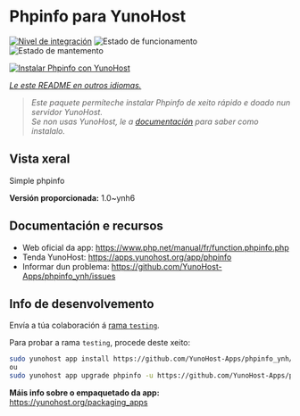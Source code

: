 <!--
NOTA: Este README foi creado automáticamente por <https://github.com/YunoHost/apps/tree/master/tools/readme_generator>
NON debe editarse manualmente.
-->

# Phpinfo para YunoHost

[![Nivel de integración](https://dash.yunohost.org/integration/phpinfo.svg)](https://ci-apps.yunohost.org/ci/apps/phpinfo/) ![Estado de funcionamento](https://ci-apps.yunohost.org/ci/badges/phpinfo.status.svg) ![Estado de mantemento](https://ci-apps.yunohost.org/ci/badges/phpinfo.maintain.svg)

[![Instalar Phpinfo con YunoHost](https://install-app.yunohost.org/install-with-yunohost.svg)](https://install-app.yunohost.org/?app=phpinfo)

*[Le este README en outros idiomas.](./ALL_README.md)*

> *Este paquete permíteche instalar Phpinfo de xeito rápido e doado nun servidor YunoHost.*  
> *Se non usas YunoHost, le a [documentación](https://yunohost.org/install) para saber como instalalo.*

## Vista xeral

Simple phpinfo

**Versión proporcionada:** 1.0~ynh6
## Documentación e recursos

- Web oficial da app: <https://www.php.net/manual/fr/function.phpinfo.php>
- Tenda YunoHost: <https://apps.yunohost.org/app/phpinfo>
- Informar dun problema: <https://github.com/YunoHost-Apps/phpinfo_ynh/issues>

## Info de desenvolvemento

Envía a túa colaboración á [rama `testing`](https://github.com/YunoHost-Apps/phpinfo_ynh/tree/testing).

Para probar a rama `testing`, procede deste xeito:

```bash
sudo yunohost app install https://github.com/YunoHost-Apps/phpinfo_ynh/tree/testing --debug
ou
sudo yunohost app upgrade phpinfo -u https://github.com/YunoHost-Apps/phpinfo_ynh/tree/testing --debug
```

**Máis info sobre o empaquetado da app:** <https://yunohost.org/packaging_apps>
